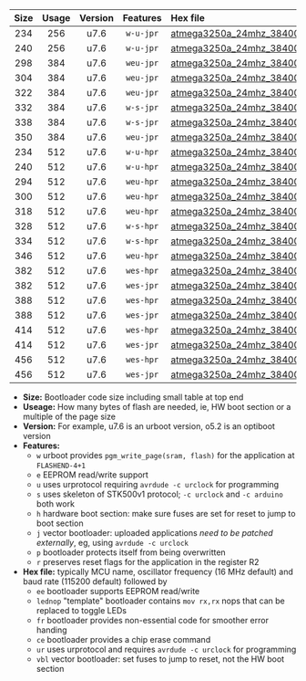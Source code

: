 |Size|Usage|Version|Features|Hex file|
|:-:|:-:|:-:|:-:|:--|
|234|256|u7.6|`w-u-jpr`|[atmega3250a_24mhz_38400bps_ur_vbl.hex](https://raw.githubusercontent.com/stefanrueger/urboot/main/atmega3250a_24mhz_38400bps_ur_vbl.hex)|
|240|256|u7.6|`w-u-jpr`|[atmega3250a_24mhz_38400bps_lednop_ur_vbl.hex](https://raw.githubusercontent.com/stefanrueger/urboot/main/atmega3250a_24mhz_38400bps_lednop_ur_vbl.hex)|
|298|384|u7.6|`weu-jpr`|[atmega3250a_24mhz_38400bps_ee_ur_vbl.hex](https://raw.githubusercontent.com/stefanrueger/urboot/main/atmega3250a_24mhz_38400bps_ee_ur_vbl.hex)|
|304|384|u7.6|`weu-jpr`|[atmega3250a_24mhz_38400bps_ee_lednop_ur_vbl.hex](https://raw.githubusercontent.com/stefanrueger/urboot/main/atmega3250a_24mhz_38400bps_ee_lednop_ur_vbl.hex)|
|322|384|u7.6|`weu-jpr`|[atmega3250a_24mhz_38400bps_ee_lednop_fr_ur_vbl.hex](https://raw.githubusercontent.com/stefanrueger/urboot/main/atmega3250a_24mhz_38400bps_ee_lednop_fr_ur_vbl.hex)|
|332|384|u7.6|`w-s-jpr`|[atmega3250a_24mhz_38400bps_vbl.hex](https://raw.githubusercontent.com/stefanrueger/urboot/main/atmega3250a_24mhz_38400bps_vbl.hex)|
|338|384|u7.6|`w-s-jpr`|[atmega3250a_24mhz_38400bps_lednop_vbl.hex](https://raw.githubusercontent.com/stefanrueger/urboot/main/atmega3250a_24mhz_38400bps_lednop_vbl.hex)|
|350|384|u7.6|`weu-jpr`|[atmega3250a_24mhz_38400bps_ee_lednop_fr_ce_ur_vbl.hex](https://raw.githubusercontent.com/stefanrueger/urboot/main/atmega3250a_24mhz_38400bps_ee_lednop_fr_ce_ur_vbl.hex)|
|234|512|u7.6|`w-u-hpr`|[atmega3250a_24mhz_38400bps_ur.hex](https://raw.githubusercontent.com/stefanrueger/urboot/main/atmega3250a_24mhz_38400bps_ur.hex)|
|240|512|u7.6|`w-u-hpr`|[atmega3250a_24mhz_38400bps_lednop_ur.hex](https://raw.githubusercontent.com/stefanrueger/urboot/main/atmega3250a_24mhz_38400bps_lednop_ur.hex)|
|294|512|u7.6|`weu-hpr`|[atmega3250a_24mhz_38400bps_ee_ur.hex](https://raw.githubusercontent.com/stefanrueger/urboot/main/atmega3250a_24mhz_38400bps_ee_ur.hex)|
|300|512|u7.6|`weu-hpr`|[atmega3250a_24mhz_38400bps_ee_lednop_ur.hex](https://raw.githubusercontent.com/stefanrueger/urboot/main/atmega3250a_24mhz_38400bps_ee_lednop_ur.hex)|
|318|512|u7.6|`weu-hpr`|[atmega3250a_24mhz_38400bps_ee_lednop_fr_ur.hex](https://raw.githubusercontent.com/stefanrueger/urboot/main/atmega3250a_24mhz_38400bps_ee_lednop_fr_ur.hex)|
|328|512|u7.6|`w-s-hpr`|[atmega3250a_24mhz_38400bps.hex](https://raw.githubusercontent.com/stefanrueger/urboot/main/atmega3250a_24mhz_38400bps.hex)|
|334|512|u7.6|`w-s-hpr`|[atmega3250a_24mhz_38400bps_lednop.hex](https://raw.githubusercontent.com/stefanrueger/urboot/main/atmega3250a_24mhz_38400bps_lednop.hex)|
|346|512|u7.6|`weu-hpr`|[atmega3250a_24mhz_38400bps_ee_lednop_fr_ce_ur.hex](https://raw.githubusercontent.com/stefanrueger/urboot/main/atmega3250a_24mhz_38400bps_ee_lednop_fr_ce_ur.hex)|
|382|512|u7.6|`wes-hpr`|[atmega3250a_24mhz_38400bps_ee.hex](https://raw.githubusercontent.com/stefanrueger/urboot/main/atmega3250a_24mhz_38400bps_ee.hex)|
|382|512|u7.6|`wes-jpr`|[atmega3250a_24mhz_38400bps_ee_vbl.hex](https://raw.githubusercontent.com/stefanrueger/urboot/main/atmega3250a_24mhz_38400bps_ee_vbl.hex)|
|388|512|u7.6|`wes-hpr`|[atmega3250a_24mhz_38400bps_ee_lednop.hex](https://raw.githubusercontent.com/stefanrueger/urboot/main/atmega3250a_24mhz_38400bps_ee_lednop.hex)|
|388|512|u7.6|`wes-jpr`|[atmega3250a_24mhz_38400bps_ee_lednop_vbl.hex](https://raw.githubusercontent.com/stefanrueger/urboot/main/atmega3250a_24mhz_38400bps_ee_lednop_vbl.hex)|
|414|512|u7.6|`wes-hpr`|[atmega3250a_24mhz_38400bps_ee_lednop_fr.hex](https://raw.githubusercontent.com/stefanrueger/urboot/main/atmega3250a_24mhz_38400bps_ee_lednop_fr.hex)|
|414|512|u7.6|`wes-jpr`|[atmega3250a_24mhz_38400bps_ee_lednop_fr_vbl.hex](https://raw.githubusercontent.com/stefanrueger/urboot/main/atmega3250a_24mhz_38400bps_ee_lednop_fr_vbl.hex)|
|456|512|u7.6|`wes-hpr`|[atmega3250a_24mhz_38400bps_ee_lednop_fr_ce.hex](https://raw.githubusercontent.com/stefanrueger/urboot/main/atmega3250a_24mhz_38400bps_ee_lednop_fr_ce.hex)|
|456|512|u7.6|`wes-jpr`|[atmega3250a_24mhz_38400bps_ee_lednop_fr_ce_vbl.hex](https://raw.githubusercontent.com/stefanrueger/urboot/main/atmega3250a_24mhz_38400bps_ee_lednop_fr_ce_vbl.hex)|

- **Size:** Bootloader code size including small table at top end
- **Useage:** How many bytes of flash are needed, ie, HW boot section or a multiple of the page size
- **Version:** For example, u7.6 is an urboot version, o5.2 is an optiboot version
- **Features:**
  + `w` urboot provides `pgm_write_page(sram, flash)` for the application at `FLASHEND-4+1`
  + `e` EEPROM read/write support
  + `u` uses urprotocol requiring `avrdude -c urclock` for programming
  + `s` uses skeleton of STK500v1 protocol; `-c urclock` and `-c arduino` both work
  + `h` hardware boot section: make sure fuses are set for reset to jump to boot section
  + `j` vector bootloader: uploaded applications *need to be patched externally*, eg, using `avrdude -c urclock`
  + `p` bootloader protects itself from being overwritten
  + `r` preserves reset flags for the application in the register R2
- **Hex file:** typically MCU name, oscillator frequency (16 MHz default) and baud rate (115200 default) followed by
  + `ee` bootloader supports EEPROM read/write
  + `lednop` "template" bootloader contains `mov rx,rx` nops that can be replaced to toggle LEDs
  + `fr` bootloader provides non-essential code for smoother error handing
  + `ce` bootloader provides a chip erase command
  + `ur` uses urprotocol and requires `avrdude -c urclock` for programming
  + `vbl` vector bootloader: set fuses to jump to reset, not the HW boot section
